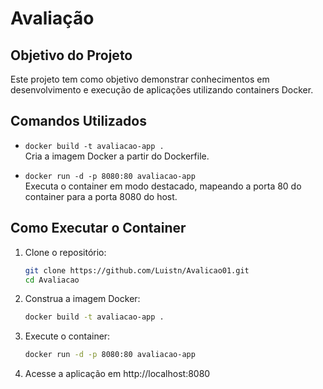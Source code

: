 # Avaliação

## Objetivo do Projeto

Este projeto tem como objetivo demonstrar conhecimentos em desenvolvimento e execução de aplicações utilizando containers Docker.

## Comandos Utilizados

- `docker build -t avaliacao-app .`  
    Cria a imagem Docker a partir do Dockerfile.

- `docker run -d -p 8080:80 avaliacao-app`  
    Executa o container em modo destacado, mapeando a porta 80 do container para a porta 8080 do host.

## Como Executar o Container

1. Clone o repositório:
     ```bash
     git clone https://github.com/Luistn/Avalicao01.git
     cd Avaliacao
     ```

2. Construa a imagem Docker:
     ```bash
     docker build -t avaliacao-app .
     ```

3. Execute o container:
     ```bash
     docker run -d -p 8080:80 avaliacao-app
     ```

4. Acesse a aplicação em http://localhost:8080